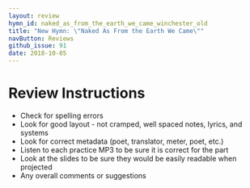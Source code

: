 ```yaml
---
layout: review
hymn_id: naked_as_from_the_earth_we_came_winchester_old
title: "New Hymn: \"Naked As From the Earth We Came\""
navButton: Reviews
github_issue: 91
date: 2018-10-05
---
```

# Review Instructions

- Check for spelling errors
- Look for good layout - not cramped, well spaced notes, lyrics, and systems
- Look for correct metadata (poet, translator, meter, poet, etc.)
- Listen to each practice MP3 to be sure it is correct for the part
- Look at the slides to be sure they would be easily readable when projected
- Any overall comments or suggestions
